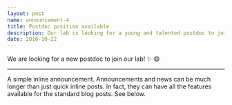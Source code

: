 ```yaml
---
layout: post
name: announcement-4
title: Postdoc position available
description: Our lab is looking for a young and talented postdoc to join our team.
date: 2016-10-22
---
```


We are looking for a new postdoc to join our lab! :sparkles: :smile:

---

A simple inline announcement. Announcements and news can be much longer than just quick inline posts. In fact, they can have all the features available for the standard blog posts. See below.

